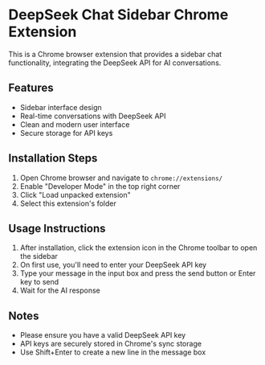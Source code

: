 # DeepSeek Chat Sidebar Chrome Extension

This is a Chrome browser extension that provides a sidebar chat functionality, integrating the DeepSeek API for AI conversations.

## Features

- Sidebar interface design
- Real-time conversations with DeepSeek API
- Clean and modern user interface
- Secure storage for API keys

## Installation Steps

1. Open Chrome browser and navigate to `chrome://extensions/`
2. Enable "Developer Mode" in the top right corner
3. Click "Load unpacked extension"
4. Select this extension's folder

## Usage Instructions

1. After installation, click the extension icon in the Chrome toolbar to open the sidebar
2. On first use, you'll need to enter your DeepSeek API key
3. Type your message in the input box and press the send button or Enter key to send
4. Wait for the AI response

## Notes

- Please ensure you have a valid DeepSeek API key
- API keys are securely stored in Chrome's sync storage
- Use Shift+Enter to create a new line in the message box
